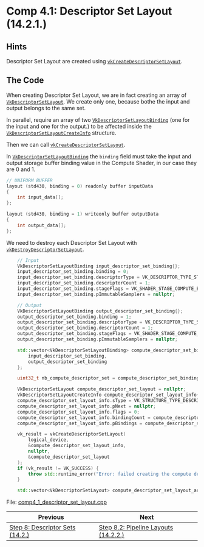 # **Comp 4.1: Descriptor Set Layout (14.2.1.)**
## **Hints**
Descriptor Set Layout are created using [`vkCreateDescriptorSetLayout`](https://registry.khronos.org/vulkan/specs/1.3-extensions/html/chap14.html#vkCreateDescriptorSetLayout).

## **The Code**
When creating Descriptor Set Layout, we are in fact creating an array of [`VkDescriptorSetLayout`](https://registry.khronos.org/vulkan/specs/1.3-extensions/html/chap14.html#descriptorsets-setlayout). We create only one, because bothe the input and output belongs to the same set.

In parallel, require an array of two [`VkDescriptorSetLayoutBinding`](https://registry.khronos.org/vulkan/specs/1.3-extensions/html/chap14.html#VkDescriptorSetLayoutBinding) (one for the input and one for the output.) to be affected inside the [`VkDescriptorSetLayoutCreateInfo`](https://registry.khronos.org/vulkan/specs/1.3-extensions/html/chap14.html#VkDescriptorSetLayoutCreateInfo) structure.

Then we can call [`vkCreateDescriptorSetLayout`](https://registry.khronos.org/vulkan/specs/1.3-extensions/html/chap14.html#vkCreateDescriptorSetLayout).

In [`VkDescriptorSetLayoutBinding`](https://registry.khronos.org/vulkan/specs/1.3-extensions/html/chap14.html#VkDescriptorSetLayoutBinding) the `binding` field must take the input and output storage buffer binding value in the Compute Shader, in our case they are 0 and 1.

```C
// UNIFORM BUFFER
layout (std430, binding = 0) readonly buffer inputData
{
    int input_data[];
};

layout (std430, binding = 1) writeonly buffer outputData
{
    int output_data[];
};
```

We need to destroy each Descriptor Set Layout with [`vkDestroyDescriptorSetLayout`](https://registry.khronos.org/vulkan/specs/1.3-extensions/html/chap14.html#vkDestroyDescriptorSetLayout).

```C++
    // Input
	VkDescriptorSetLayoutBinding input_descriptor_set_binding{};
	input_descriptor_set_binding.binding = 0;
	input_descriptor_set_binding.descriptorType = VK_DESCRIPTOR_TYPE_STORAGE_BUFFER;
	input_descriptor_set_binding.descriptorCount = 1;
	input_descriptor_set_binding.stageFlags = VK_SHADER_STAGE_COMPUTE_BIT;
	input_descriptor_set_binding.pImmutableSamplers = nullptr;

	// Output
	VkDescriptorSetLayoutBinding output_descriptor_set_binding{};
	output_descriptor_set_binding.binding = 1;
	output_descriptor_set_binding.descriptorType = VK_DESCRIPTOR_TYPE_STORAGE_BUFFER;
	output_descriptor_set_binding.descriptorCount = 1;
	output_descriptor_set_binding.stageFlags = VK_SHADER_STAGE_COMPUTE_BIT;
	output_descriptor_set_binding.pImmutableSamplers = nullptr;

	std::vector<VkDescriptorSetLayoutBinding> compute_descriptor_set_binding_arr = {
		input_descriptor_set_binding,
		output_descriptor_set_binding
	};

	uint32_t nb_compute_descriptor_set = compute_descriptor_set_binding_arr.size();

	VkDescriptorSetLayout compute_descriptor_set_layout = nullptr;
	VkDescriptorSetLayoutCreateInfo compute_descriptor_set_layout_info{};
	compute_descriptor_set_layout_info.sType = VK_STRUCTURE_TYPE_DESCRIPTOR_SET_LAYOUT_CREATE_INFO;
	compute_descriptor_set_layout_info.pNext = nullptr;
	compute_descriptor_set_layout_info.flags = 0;
	compute_descriptor_set_layout_info.bindingCount = compute_descriptor_set_binding_arr.size();
	compute_descriptor_set_layout_info.pBindings = compute_descriptor_set_binding_arr.data();

	vk_result = vkCreateDescriptorSetLayout(
		logical_device,
		&compute_descriptor_set_layout_info,
		nullptr,
		&compute_descriptor_set_layout
	);
	if (vk_result != VK_SUCCESS) {
		throw std::runtime_error("Error: failed creating the compute descriptor set layout!");
	}

	std::vector<VkDescriptorSetLayout> compute_descriptor_set_layout_arr(1, compute_descriptor_set_layout);
```

File: [comp4_1_descriptor_set_layout.cpp](../../Code/comp_4_1_descriptor_set_layout.cpp)

| Previous | Next |
|---|---|
| [Step 8: Descriptor Sets (14.2.)](descriptor_sets.md) | [Step 8.2: Pipeline Layouts (14.2.2.)](pipeline_layouts.md) |
